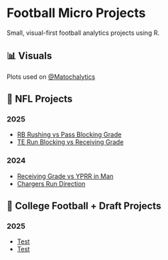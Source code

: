 # Football Micro Projects

Small, visual-first football analytics projects using R.

## 📊 Visuals
Plots used on [@Matochalytics](https://twitter.com/Matochalytics)

## 📂 NFL Projects
### 2025
- [RB Rushing vs Pass Blocking Grade](nfl/te_blocking_vs_receiving_grade.R)
- [TE Run Blocking vs Receiving Grade](nfl/te_blocking_vs_receiving_grade.R)
### 2024
- [Receiving Grade vs YPRR in Man](nfl/wr_separation_vs_target_share.R)
- [Chargers Run Direction](nfl/wr_separation_vs_target_share.R)

## 📂 College Football + Draft Projects
### 2025
- [Test](college/2024_p5_qbs_epa_vs_ayards.R)
- [Test](college/freshman_rb_performance_trends.R)